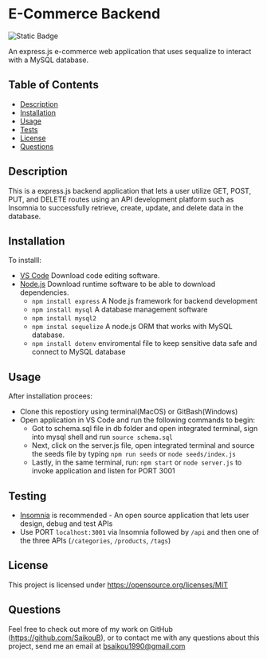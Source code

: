 # E-Commerce Backend
  ![Static Badge](https://img.shields.io/badge/license-MIT-blue.svg)

An express.js e-commerce web application that uses sequalize to interact with a MySQL database.

## Table of Contents
  
  - [Description](#description)
  - [Installation](#installation)
  - [Usage](#usage)
  - [Tests](#testing)
  - [License](#license)
  - [Questions](#questions)


## Description

This is a express.js backend application that lets a user utilize GET, POST, PUT, and DELETE routes using an API development platform such as Insomnia to successfully retrieve, create, update, and delete data in the database.

## Installation

To installl:

- [VS Code](https://code.visualstudio.com) Download code editing software.
- [Node.js](https://nodejs.org/en) Download runtime software to be able to download dependencies.
    * `npm install express` A Node.js framework for backend development
    * `npm install mysql` A database management software
    * `npm install mysql2` 
    * `npm instal sequelize` A node.js ORM that works with MySQL database.
    * `npm install dotenv` enviromental file to keep sensitive data safe and connect to MySQL database

## Usage

After installation procees:
- Clone this repostiory using terminal(MacOS) or GitBash(Windows)
- Open application in VS Code and run the following commands to begin:
    - Got to schema.sql file in db folder and open integrated terminal, sign into mysql shell and run `source schema.sql`
    - Next, click on the server.js file, open integrated terminal and source the seeds file by typing `npm run seeds` or `node seeds/index.js`
    - Lastly, in the same terminal, run: `npm start` or `node server.js` to invoke application and listen for PORT 3001

## Testing

- [Insomnia](https://insomnia.rest/) is recommended - An open source application that lets user design, debug and test APIs
- Use PORT `localhost:3001` via Insomnia followed by `/api` and then one of the three APIs (`/categories`, `/products`, `/tags`)

## License

This project is licensed under https://opensource.org/licenses/MIT 


## Questions
Feel free to check out more of my work on GitHub (https://github.com/SaikouB),
or to contact me with any questions about this project, send me an email at bsaikou1990@gmail.com